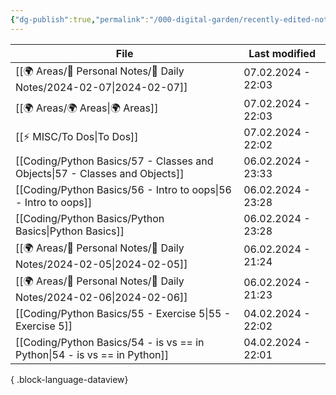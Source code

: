 ```yaml
---
{"dg-publish":true,"permalink":"/000-digital-garden/recently-edited-notes/","dgPassFrontmatter":true,"noteIcon":"3","created":"2023-12-14T09:05:52.599+05:30","updated":"2023-12-14T09:12:44.868+05:30"}
---
```


| File                                                                           | Last modified      |
| ------------------------------------------------------------------------------ | ------------------ |
| [[🌍 Areas/📧 Personal Notes/📓 Daily Notes/2024-02-07\|2024-02-07]]        | 07.02.2024 - 22:03 |
| [[🌍 Areas/🌍 Areas\|🌍 Areas]]                                             | 07.02.2024 - 22:03 |
| [[⚡ MISC/To Dos\|To Dos]]                                                   | 07.02.2024 - 22:02 |
| [[Coding/Python Basics/57 - Classes and Objects\|57 - Classes and Objects]] | 06.02.2024 - 23:33 |
| [[Coding/Python Basics/56 - Intro to oops\|56 - Intro to oops]]             | 06.02.2024 - 23:28 |
| [[Coding/Python Basics/Python Basics\|Python Basics]]                       | 06.02.2024 - 23:28 |
| [[🌍 Areas/📧 Personal Notes/📓 Daily Notes/2024-02-05\|2024-02-05]]        | 06.02.2024 - 21:24 |
| [[🌍 Areas/📧 Personal Notes/📓 Daily Notes/2024-02-06\|2024-02-06]]        | 06.02.2024 - 21:23 |
| [[Coding/Python Basics/55 - Exercise 5\|55 - Exercise 5]]                   | 04.02.2024 - 22:02 |
| [[Coding/Python Basics/54 - is vs == in Python\|54 - is vs == in Python]]   | 04.02.2024 - 22:01 |

{ .block-language-dataview}